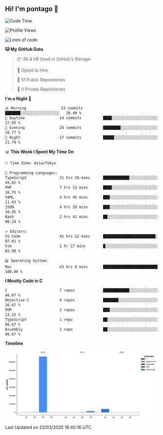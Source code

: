 ## Hi! I'm pontago 👋

<!--START_SECTION:waka-->
![Code Time](http://img.shields.io/badge/Code%20Time-63%20hrs-blue)

![Profile Views](http://img.shields.io/badge/Profile%20Views-33-blue)

![Lines of code](https://img.shields.io/badge/From%20Hello%20World%20I%27ve%20Written-721.3%20thousand%20lines%20of%20code-blue)

**🐱 My GitHub Data** 

> 📦 96.4 kB Used in GitHub's Storage 
 > 
> 💼 Opted to Hire
 > 
> 📜 51 Public Repositories 
 > 
> 🔑 0 Private Repositories 
 > 
**I'm a Night 🦉** 

```text
🌞 Morning                23 commits          ███████░░░░░░░░░░░░░░░░░░   29.49 % 
🌆 Daytime                14 commits          ████░░░░░░░░░░░░░░░░░░░░░   17.95 % 
🌃 Evening                24 commits          ████████░░░░░░░░░░░░░░░░░   30.77 % 
🌙 Night                  17 commits          █████░░░░░░░░░░░░░░░░░░░░   21.79 % 
```


📊 **This Week I Spent My Time On** 

```text
🕑︎ Time Zone: Asia/Tokyo

💬 Programming Languages: 
TypeScript               21 hrs 30 mins      ████████████░░░░░░░░░░░░░   49.82 % 
PHP                      7 hrs 13 mins       ████░░░░░░░░░░░░░░░░░░░░░   16.75 % 
YAML                     4 hrs 45 mins       ███░░░░░░░░░░░░░░░░░░░░░░   11.03 % 
JSON                     4 hrs 20 mins       ███░░░░░░░░░░░░░░░░░░░░░░   10.05 % 
Bash                     2 hrs 41 mins       ██░░░░░░░░░░░░░░░░░░░░░░░   06.24 % 

🔥 Editors: 
VS Code                  41 hrs 52 mins      ████████████████████████░   97.02 % 
Vim                      1 hr 17 mins        █░░░░░░░░░░░░░░░░░░░░░░░░   02.98 % 

💻 Operating System: 
Mac                      43 hrs 9 mins       █████████████████████████   100.00 % 
```

**I Mostly Code in C** 

```text
C                        7 repos             ████████████░░░░░░░░░░░░░   46.67 % 
Objective-C              4 repos             ███████░░░░░░░░░░░░░░░░░░   26.67 % 
PHP                      2 repos             ███░░░░░░░░░░░░░░░░░░░░░░   13.33 % 
TypeScript               1 repo              ██░░░░░░░░░░░░░░░░░░░░░░░   06.67 % 
Assembly                 1 repo              ██░░░░░░░░░░░░░░░░░░░░░░░   06.67 % 
```



**Timeline**

![Lines of Code chart](https://raw.githubusercontent.com/pontago/pontago/main/assets/bar_graph.png)


 Last Updated on 23/03/2025 18:40:16 UTC
<!--END_SECTION:waka-->
